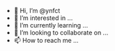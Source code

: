 - 👋 Hi, I’m @ynfct
- 👀 I’m interested in ...
- 🌱 I’m currently learning ...
- 💞️ I’m looking to collaborate on ...
- 📫 How to reach me ...

<!---
ynfct/ynfct is a ✨ special ✨ repository because its `README.md` (this file) appears on your GitHub profile.
You can click the Preview link to take a look at your changes.
--->
